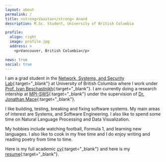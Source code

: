 ```yaml
---
layout: about
permalink: /
title: <strong>Vaastav</strong> Anand
description: M.Sc. Student, University of British Columbia

profile:
  align: right
  image: profile.jpg
  address: >
    <p>Vancouver, British Columbia</p>

news: true
social: true
---
```


I am a grad student in the [Network, Systems, and Security Lab](https://www.cs.ubc.ca/labs/nss/html/index.html){:target="\_blank"} at University of British Columbia where I work under [Prof. Ivan Beschastnikh](https://www.cs.ubc.ca/~bestchai/){:target="\_blank"}.
I am currently doing a research intership at [MPI-SWS](https://www.mpi-sws.org/){:target="\_blank"} under the supervision of [Dr. Jonathan Mace](https://people.mpi-sws.org/~jcmace/){:target="\_blank"}.

I like building, testing, breaking and fixing software systems. My main areas of interest are Systems, and Software Engineering.
I also like to spend some time on Natural Language Processing and Data Visualization.

My hobbies include watching football, Formula 1, and learning new languages. 
I also like to cook in my free time and I do enjoy writing and reading poetry from time to time.

Here is my full academic [cv](/assets/files/cv.pdf){:target="\_blank"} and here is my [resume](/assets/files/resume.pdf){:target="\_blank"}.

